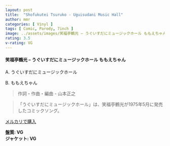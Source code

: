 ```yaml
---
layout: post
title:  "Shofukutei Tsuruko - Uguisudani Music Hall"
author: mmr
categories: [ Vinyl ]
tags: [ Comic, Parody, 7inch ]
image: ../assets/images/笑福亭鶴光 – うぐいすだにミュージックホール ももえちゃん.jpg
rating: 3.5
v-rating: VG
---
```


#### 笑福亭鶴光 – うぐいすだにミュージックホール ももえちゃん

A. うぐいすだにミュージックホール

B. ももえちゃん

> 作詞・作曲・編曲 - 山本正之

> 「うぐいすだにミュージックホール」は、笑福亭鶴光が1975年5月に発売したコミックソング。

[メルカリで購入](https://jp.mercari.com/item/m92548718770)

<div class="mt-4 mb-4 d-flex align-items-center">
<strong class="mr-1">盤質: VG</strong>
</div>
<div class="mt-4 mb-4 d-flex align-items-center">
<strong class="mr-1">ジャケット: VG</strong>
</div>
